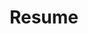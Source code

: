 ---
layout: resume
title: Resume
description: "My Resume"
image: /assets/logo.png
permalink : /resume
# Your Personal Information
first_name: Prachi
last_name: Jain
full_name: Prachi Jain
job_title: Software Engineer
technology: React Js
location: India
image: "https://via.placeholder.com/150"
city: Bangalore
country: Indonesia
contact_no: "(+62) 812-345-678-90"
email: your-email@domain.com
website: https://example.com
social_media:
  - name: Facebook
    icon: fab fa-facebook
    handle: loremjain
    url: https://web.facebook.com/loremjain
  - name: Twitter
    icon: fab fa-twitter
    handle: lorem_jain
    url: https://twitter.com/lorem_jain
  - name: LinkedIn
    icon: fab fa-linkedin
    handle: lorem-jain
    url: https://www.linkedin.com/in/lorem-jain
  - name: GitHub
    icon: fab fa-github
    handle: loremjain
    url: https://github.com/loremjain

# Summary Section
summary:
  icon: 'fas fa-home'
  content: >
    Lorem ipsum dolor sit amet, consectetur adipiscing elit. Proin feugiat risus sit amet enim consectetur, a condimentum lectus convallis. Nam id aliquam sapien. Nulla facilisi. Sed imperdiet dolor nec mauris luctus, vel maximus risus eleifend. Donec eget lacus sed orci convallis maximus. Nam nec orci arcu. Duis vitae quam vitae orci condimentum accumsan. In hac habitasse platea dictumst.

# Experience Section
experience:
  icon: 'fas fa-briefcase'
  items:
    - company: Example Company
      logo: https://via.placeholder.com/150
      location: Jakarta, Indonesia
      position: Software Engineer
      duration: January 2020 - Present
      details:
        - Lorem ipsum dolor sit amet, consectetur adipiscing elit.
        - Mauris et velit ac ligula efficitur rutrum.
        - Suspendisse cursus mauris id justo convallis, vitae posuere arcu ultrices.
        - Vestibulum quis lectus sit amet est tincidunt tempus.

# Education Section
education:
  icon: 'fas fa-user-graduate'
  items:
    - institution: Lorem Ipsum University
      image: https://via.placeholder.com/150
      location: Ipsum City, Ipsum
      degree: Bachelor of Technology
      duration: 2014 - 2018
      details: Computer Science Engineering
      cgpa: 8.5

# Achievements Section
achievements:
  items:
    - title: Outstanding Performance Award
      subtitle: Project Management
      icon: https://via.placeholder.com/150
      description: Lorem ipsum dolor sit amet, consectetur adipiscing elit.
    - title: Innovation Excellence Award
      subtitle: Cloud Infrastructure
      icon: https://via.placeholder.com/150
      description: Lorem ipsum dolor sit amet, consectetur adipiscing elit.

# Projects Section
projects:
  icon: 'fas fa-project-diagram'
  items:
    - name: Project A
      duration: January 2019 - December 2019
      type: Full-time
      logo: https://via.placeholder.com/150
      summary: >
        Lorem ipsum dolor sit amet, consectetur adipiscing elit. Proin feugiat risus sit amet enim consectetur, a condimentum lectus convallis.
    - name: Project B
      duration: January 2018 - December 2018
      type: Full-time
      logo: https://via.placeholder.com/150
      summary: >
        Lorem ipsum dolor sit amet, consectetur adipiscing elit. Proin feugiat risus sit amet enim consectetur, a condimentum lectus convallis.

# Skills Section
skills:
  icon: fas fa-graduation-cap
  items:
    - name: HTML
      icon: fab fa-html5
      proficiency: true
      proficiency_percent: 80
    - name: CSS
      icon: fab fa-css3
      proficiency: true
      proficiency_percent: 75
    - name: JavaScript
      icon: fab fa-js
      proficiency: true
      proficiency_percent: 85
    - name: Front-end Development
      icon: fas fa-laptop-code
      proficiency: false
    - name: React
      icon: fab fa-react
      proficiency: true
      proficiency_percent: 70
    - name: Vue.js
      icon: fab fa-vuejs
      proficiency: true
      proficiency_percent: 65

# Tools & Technologies Section
tools:
  icon: fas fa-tools
  items:
    - name: Adobe Photoshop
      icon: fab fa-creative-commons-sampling-plus
    - name: Figma
      icon: fas fa-paint-brush
    - name: Sketch
      icon: fas fa-palette
    - name: Adobe Illustrator
      icon: fab fa-creative-commons-by
    - name: InVision
      icon: fas fa-eye
    - name: Zeplin
      icon: fas fa-vector-square
    - name: Axure RP
      icon: fas fa-project-diagram

# Languages Section
languages:
  items:
    - name: English
      speak: true
      write: true
      read: true
    - name: French
      speak: true
      write: false
      read: true
    - name: Spanish
      speak: true
      write: true
      read: true
---
